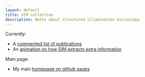 ```yaml
---
layout: default
title: SIM collection
description: Notes about structured illumination microscopy
---
```


Currently:

* A [commented list of publications](literature.html)
* An [animation on how SIM extracts extra information](files/illumination-scan-video.avi)

Main page:
* My main [homepage on github pages](https://mueller-physics.github.io)
